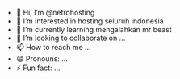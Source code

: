 - 👋 Hi, I’m @netrohosting
- 👀 I’m interested in hosting seluruh indonesia
- 🌱 I’m currently learning mengalahkan mr beast
- 💞️ I’m looking to collaborate on ...
- 📫 How to reach me ...
- 😄 Pronouns: ...
- ⚡ Fun fact: ...

<!---
netrohosting/netrohosting is a ✨ special ✨ repository because its `README.md` (this file) appears on your GitHub profile.
You can click the Preview link to take a look at your changes.
--->
